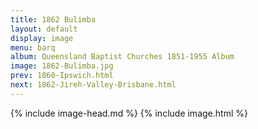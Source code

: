 ```yaml
---
title: 1862 Bulimba
layout: default
display: image
menu: barq
album: Queensland Baptist Churches 1851-1955 Album
image: 1862-Bulimba.jpg
prev: 1860-Ipswich.html
next: 1862-Jireh-Valley-Brisbane.html
---
```

{% include image-head.md %}
{% include image.html %}